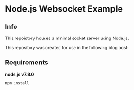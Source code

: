 Node.js Websocket Example
========================

## Info

This repoistory houses a minimal socket server using Node.js. 

This repository was created for use in the following blog post: 

## Requirements

**node.js v7.8.0**

`npm install`
